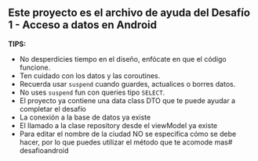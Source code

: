 ## Este proyecto es el archivo de ayuda del Desafío 1 - Acceso a datos en Android

**TIPS:**
- No desperdicies tiempo en el diseño, enfócate en que el código funcione.
- Ten cuidado con los datos y las coroutines.
- Recuerda usar `suspend` cuando guardes, actualices o borres datos.
- No uses `suspend` fun con queries tipo `SELECT`.
- El proyecto ya contiene una data class DTO que te puede ayudar a completar el desafío
- La conexión a la base de datos ya existe
- El llamado a la clase repository desde el viewModel ya existe
- Para editar el nombre de la ciudad NO se especifica cómo se debe hacer, por lo que puedes utilizar el método que te acomode mas#   d e s a f i o a n d r o i d  
 